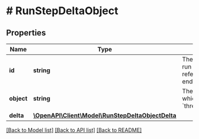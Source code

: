# # RunStepDeltaObject

## Properties

Name | Type | Description | Notes
------------ | ------------- | ------------- | -------------
**id** | **string** | The identifier of the run step, which can be referenced in API endpoints. |
**object** | **string** | The object type, which is always &#x60;thread.run.step.delta&#x60;. |
**delta** | [**\OpenAPI\Client\Model\RunStepDeltaObjectDelta**](RunStepDeltaObjectDelta.md) |  |

[[Back to Model list]](../../README.md#models) [[Back to API list]](../../README.md#endpoints) [[Back to README]](../../README.md)
